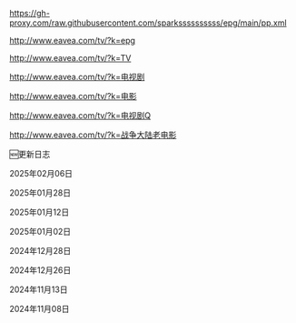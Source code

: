 https://gh-proxy.com/raw.githubusercontent.com/sparkssssssssss/epg/main/pp.xml

http://www.eavea.com/tv/?k=epg

http://www.eavea.com/tv/?k=TV

http://www.eavea.com/tv/?k=电视剧

http://www.eavea.com/tv/?k=电影

http://www.eavea.com/tv/?k=电视剧Q

http://www.eavea.com/tv/?k=战争大陆老电影


🆕更新日志

2025年02月06日

2025年01月28日

2025年01月12日

2025年01月02日

2024年12月28日

2024年12月26日

2024年11月13日

2024年11月08日
